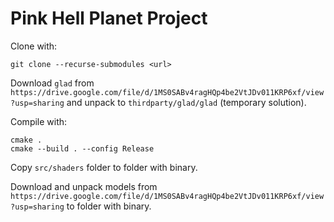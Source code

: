 # Pink Hell Planet Project

Clone with:

```
git clone --recurse-submodules <url>
```

Download `glad` from `https://drive.google.com/file/d/1MS0SABv4ragHQp4be2VtJDv011KRP6xf/view?usp=sharing` 
and unpack to `thirdparty/glad/glad` (temporary solution).

Compile with:

```
cmake .
cmake --build . --config Release
```

Copy `src/shaders` folder to folder with binary.

Download and unpack models from `https://drive.google.com/file/d/1MS0SABv4ragHQp4be2VtJDv011KRP6xf/view?usp=sharing` 
to folder with binary.
